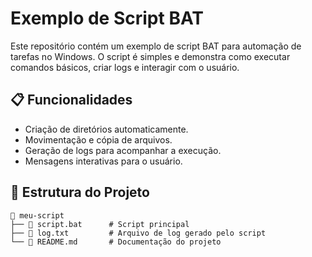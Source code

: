 # Exemplo de Script BAT

Este repositório contém um exemplo de script BAT para automação de tarefas no Windows. O script é simples e demonstra como executar comandos básicos, criar logs e interagir com o usuário.

## 📋 Funcionalidades

- Criação de diretórios automaticamente.
- Movimentação e cópia de arquivos.
- Geração de logs para acompanhar a execução.
- Mensagens interativas para o usuário.

## 📂 Estrutura do Projeto

```plaintext
📁 meu-script
├── 📄 script.bat      # Script principal
├── 📄 log.txt         # Arquivo de log gerado pelo script
└── 📄 README.md       # Documentação do projeto
